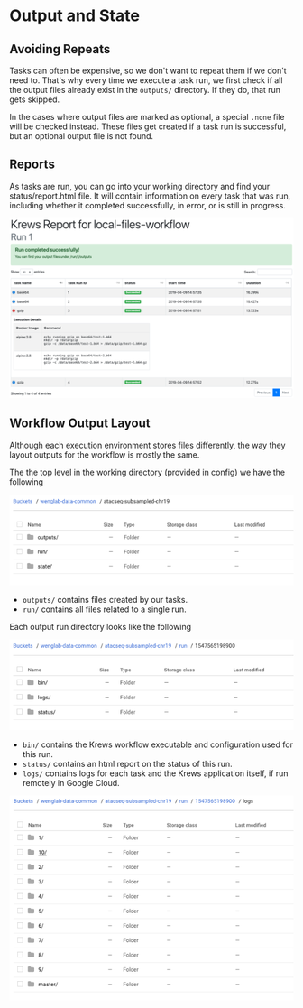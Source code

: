 # Output and State

## Avoiding Repeats

Tasks can often be expensive, so we don't want to repeat them if we don't need to. That's why every time we 
execute a task run, we first check if all the output files already exist in the `outputs/` directory. If they do,
that run gets skipped.

In the cases where output files are marked as optional, a special `.none` file will be checked instead. These files 
get created if a task run is successful, but an optional output file is not found.

## Reports

As tasks are run, you can go into your working directory and find your status/report.html file. It will contain 
information on every task that was run, including whether it completed successfully, in error, or is still in 
progress.

<div class="img-container">
    <img src="../img/report_sample.png" />
</div>

## Workflow Output Layout

Although each execution environment stores files differently, the way they layout outputs for the workflow is 
mostly the same.

The the top level in the working directory (provided in config) we have the following

<div class="img-container">
    <img src="../img/gcs_layout_top.png" />
</div>

- `outputs/` contains files created by our tasks.
- `run/` contains all files related to a single run.

Each output run directory looks like the following

<div class="img-container">
    <img src="../img/gcs_layout_run.png" />
</div>

- `bin/` contains the Krews workflow executable and configuration used for this run.
- `status/` contains an html report on the status of this run.
- `logs/` contains logs for each task and the Krews application itself, if run remotely in Google Cloud.

<div class="img-container">
    <img src="../img/gcs_layout_logs.png" />
</div>

